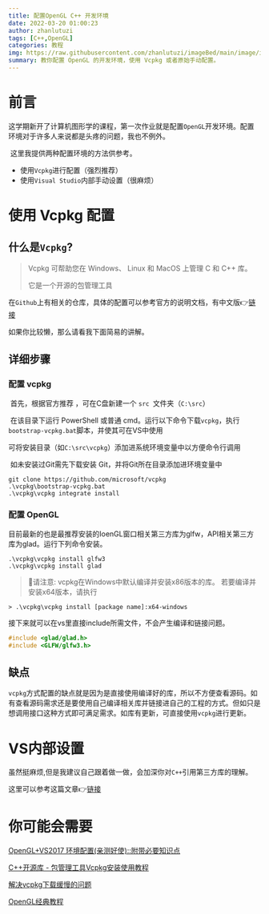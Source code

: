 ```yaml
---
title: 配置OpenGL C++ 开发环境
date: 2022-03-20 01:00:23
author: zhanlutuzi
tags: [C++,OpenGL]
categories: 教程
img: https://raw.githubusercontent.com/zhanlutuzi/imageBed/main/image/image-20220320010437117.png
summary: 教你配置 OpenGL 的开发环境，使用 Vcpkg 或者原始手动配置。
---
```


# 前言

​	这学期新开了计算机图形学的课程，第一次作业就是配置`OpenGL`开发环境。配置环境对于许多人来说都是头疼的问题，我也不例外。

​	这里我提供两种配置环境的方法供参考。

- 使用`Vcpkg`进行配置（强烈推荐）
- 使用`Visual Studio`内部手动设置（很麻烦）

# 使用 Vcpkg 配置

## 什么是`Vcpkg`?

> Vcpkg 可帮助您在 Windows、 Linux 和 MacOS 上管理 C 和 C++ 库。
>
> 它是一个开源的包管理工具

在`Github`上有相关的仓库，具体的配置可以参考官方的说明文档，有中文版👉[链接](https://github.com/microsoft/vcpkg/blob/master/README_zh_CN.md)

如果你比较懒，那么请看我下面简易的讲解。

## 详细步骤

### 配置 vcpkg

​	首先，根据官方推荐 ，可在C盘新建一个 `src `文件夹（`C:\src`）

​	在该目录下运行 PowerShell 或普通 cmd。运行以下命令下载`vcpkg`，执行`bootstrap-vcpkg.bat`脚本，并使其可在VS中使用

​	可将安装目录（如`C:\src\vcpkg`）添加进系统环境变量中以方便命令行调用

​	如未安装过Git需先下载安装 Git，并将Git所在目录添加进环境变量中

```shell
git clone https://github.com/microsoft/vcpkg
.\vcpkg\bootstrap-vcpkg.bat
.\vcpkg\vcpkg integrate install
```

### 配置 OpenGL

目前最新的也是最推荐安装的IoenGL窗口相关第三方库为glfw，API相关第三方库为glad。运行下列命令安装。

```shell
.\vcpkg\vcpkg install glfw3 
.\vcpkg\vcpkg install glad
```

> 📌请注意: vcpkg在Windows中默认编译并安装x86版本的库。 若要编译并安装x64版本，请执行

```she
> .\vcpkg\vcpkg install [package name]:x64-windows
```

接下来就可以在vs里直接include所需文件，不会产生编译和链接问题。

```c++
#include <glad/glad.h>
#include <GLFW/glfw3.h>
```

## 缺点

​	`vcpkg`方式配置的缺点就是因为是直接使用编译好的库，所以不方便查看源码。如有查看源码需求还是要使用自己编译相关库并链接进自己的工程的方式。但如只是想调用接口这种方式即可满足需求。如库有更新，可直接使用`vcpkg`进行更新。

# VS内部设置

虽然挺麻烦,但是我建议自己跟着做一做，会加深你对`C++`引用第三方库的理解。

这里可以参考这篇文章👉[链接](https://blog.csdn.net/AvatarForTest/article/details/79199807?utm_source=app&app_version=5.0.1&code=app_1562916241&uLinkId=usr1mkqgl919blen)

# 你可能会需要

[OpenGL+VS2017 环境配置(亲测好使)::附带必要知识点](https://blog.csdn.net/AvatarForTest/article/details/79199807?utm_source=app&app_version=5.0.1&code=app_1562916241&uLinkId=usr1mkqgl919blen)

[C++开源库 - 包管理工具Vcpkg安装使用教程 ](https://www.cnblogs.com/linuxAndMcu/p/14696542.html)

[解决vcpkg下载缓慢的问题](https://blog.csdn.net/qq_39690181/article/details/82910610)

[OpenGL经典教程](https://learnopengl-cn.github.io/)
